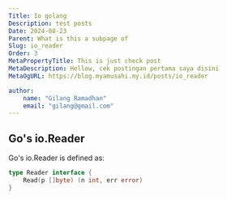 ```yaml
---
Title: Io golang
Description: test posts
Date: 2024-08-23
Parent: What is this a subpage of
Slug: io_reader
Order: 3
MetaPropertyTitle: This is just check post
MetaDescription: Hellow, cek postingan pertama saya disini
MetaOgURL: https://blog.myamusahi.my.id/posts/io_reader

author:
    name: "Gilang Ramadhan"
    email: "gilang@gmail.com"
---
```


## Go's io.Reader

Go's io.Reader is defined as:


```go
type Reader interface {
    Read(p []byte) (n int, err error)
}
```
